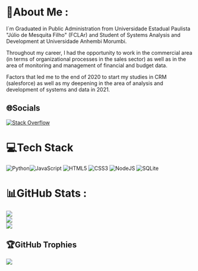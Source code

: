 # 💫About Me :
I´m Graduated in Public Administration from Universidade Estadual Paulista "Júlio de Mesquita Filho" (FCLAr) and Student of Systems Analysis and Development at Universidade Anhembi Morumbi.


Throughout my career, I had the opportunity to work in the commercial area (in terms of organizational processes in the sales sector) as well as in the area of monitoring and management of financial and budget data.

Factors that led me to the end of 2020 to start my studies in CRM (salesforce) as well as my deepening in the area of analysis and development of systems and data in 2021.

## 🌐Socials
[![Stack Overflow](https://img.shields.io/badge/-Stackoverflow-FE7A16?logo=stack-overflow&logoColor=white)](https://stackoverflow.com/users/pastoregg) 

# 💻Tech Stack
![Python](https://img.shields.io/badge/python-3670A0?style=flat&logo=python&logoColor=ffdd54)![JavaScript](https://img.shields.io/badge/javascript-%23323330.svg?style=flat&logo=javascript&logoColor=%23F7DF1E) ![HTML5](https://img.shields.io/badge/html5-%23E34F26.svg?style=flat&logo=html5&logoColor=white) ![CSS3](https://img.shields.io/badge/css3-%231572B6.svg?style=flat&logo=css3&logoColor=white) ![NodeJS](https://img.shields.io/badge/node.js-6DA55F?style=flat&logo=node.js&logoColor=white) ![SQLite](https://img.shields.io/badge/sqlite-%2307405e.svg?style=flat&logo=sqlite&logoColor=white)
# 📊GitHub Stats :
![](https://github-readme-stats.vercel.app/api?username=Pastoregg&theme=synthwave&hide_border=false&include_all_commits=false&count_private=false)<br/>
![](https://github-readme-streak-stats.herokuapp.com/?user=Pastoregg&theme=synthwave&hide_border=false)<br/>
![](https://github-readme-stats.vercel.app/api/top-langs/?username=Pastoregg&theme=synthwave&hide_border=false&include_all_commits=false&count_private=false&layout=compact)

## 🏆GitHub Trophies
![](https://github-profile-trophy.vercel.app/?username=Pastoregg&theme=dracula&no-frame=false&no-bg=false&margin-w=4)
